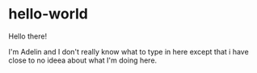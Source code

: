 # hello-world

Hello there!

I'm Adelin and I don't really know what to type in here except that i have close to no ideea about what I'm doing here.
